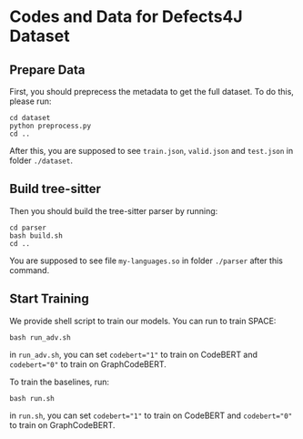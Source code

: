 # Codes and Data for Defects4J Dataset

## Prepare Data
First, you should preprecess the metadata to get the full dataset. To do this, please run:
```
cd dataset
python preprocess.py
cd ..
```
After this, you are supposed to see `train.json`, `valid.json` and `test.json` in folder `./dataset`.

## Build tree-sitter
Then you should build the tree-sitter parser by running:
```
cd parser
bash build.sh
cd ..
```
You are supposed to see file `my-languages.so` in folder `./parser` after this command.

## Start Training
We provide shell script to train our models. You can run to train SPACE:
```
bash run_adv.sh
```
in `run_adv.sh`, you can set `codebert="1"` to train on CodeBERT and `codebert="0"` to train on GraphCodeBERT.

To train the baselines, run:
```
bash run.sh
```
in `run.sh`, you can set `codebert="1"` to train on CodeBERT and `codebert="0"` to train on GraphCodeBERT.
